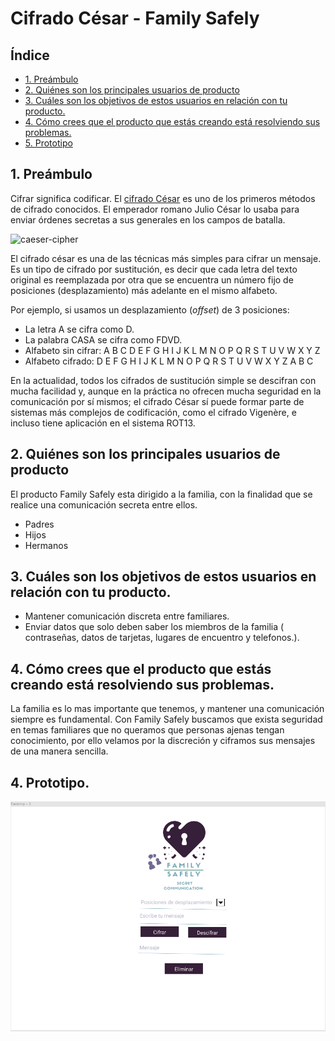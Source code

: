 # Cifrado César - Family Safely
## Índice

* [1. Preámbulo](#1-preámbulo)
* [2. Quiénes son los principales usuarios de producto](#2-quiénes-son-los-principales-usuarios-deproducto)
* [3. Cuáles son los objetivos de estos usuarios en relación con tu producto.](#3-cuáles-son-los-objetivos-de-estos-usuarios-en-relación-con-tu-producto.)
* [4. Cómo crees que el producto que estás creando está resolviendo sus problemas.](#4-cómo-crees-que-el-producto-que-estás-creando-está-resolviendo-sus-problemas.)
* [5. Prototipo](#5-prototipo)

## 1. Preámbulo

Cifrar significa codificar. El [cifrado César](https://en.wikipedia.org/wiki/Caesar_cipher)
es uno de los primeros métodos de cifrado conocidos. El emperador romano Julio
César lo usaba para enviar órdenes secretas a sus generales en los campos de
batalla.

![caeser-cipher](https://upload.wikimedia.org/wikipedia/commons/thumb/2/2b/Caesar3.svg/2000px-Caesar3.svg.png)

El cifrado césar es una de las técnicas más simples para cifrar un mensaje. Es
un tipo de cifrado por sustitución, es decir que cada letra del texto original
es reemplazada por otra que se encuentra un número fijo de posiciones
(desplazamiento) más adelante en el mismo alfabeto.

Por ejemplo, si usamos un desplazamiento (_offset_) de 3 posiciones:

* La letra A se cifra como D.
* La palabra CASA se cifra como FDVD.
* Alfabeto sin cifrar: A B C D E F G H I J K L M N O P Q R S T U V W X Y Z
* Alfabeto cifrado: D E F G H I J K L M N O P Q R S T U V W X Y Z A B C

En la actualidad, todos los cifrados de sustitución simple se descifran con
mucha facilidad y, aunque en la práctica no ofrecen mucha seguridad en la
comunicación por sí mismos; el cifrado César sí puede formar parte de sistemas
más complejos de codificación, como el cifrado Vigenère, e incluso tiene
aplicación en el sistema ROT13.

## 2. Quiénes son los principales usuarios de producto

El producto Family Safely esta dirigido a la familia, con la finalidad que se realice una comunicación secreta entre ellos.

* Padres
* Hijos
* Hermanos

## 3. Cuáles son los objetivos de estos usuarios en relación con tu producto.

* Mantener comunicación discreta entre familiares.
* Enviar datos que solo deben saber los miembros de la familia ( contraseñas, datos de tarjetas, lugares de encuentro y telefonos.).

## 4. Cómo crees que el producto que estás creando está resolviendo sus problemas.

 La familia es lo mas importante que tenemos, y mantener una comunicación siempre es fundamental. Con Family Safely buscamos que exista seguridad en temas familiares que no queramos que personas ajenas tengan conocimiento, por ello velamos por la discreción y ciframos sus mensajes de una manera sencilla.

## 4. Prototipo.
<img src= 'src/img/prototype.png'>